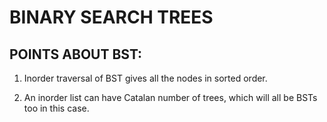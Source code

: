 # BINARY SEARCH TREES 

## POINTS ABOUT BST:

1. Inorder traversal of BST gives all the nodes in sorted order.

2. An inorder list can have Catalan number of trees, which will all be BSTs too in this case. 
